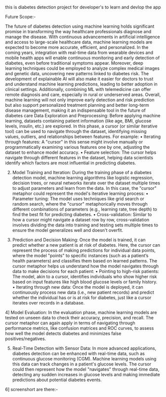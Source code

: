 this is diabetes detection project for developer's to learn and devlop the app

Future Scope:-

The future of diabetes detection using machine learning holds significant promise in transforming the way healthcare professionals diagnose and manage the disease. With continuous advancements in artificial intelligence and access to large-scale healthcare data, machine learning models are expected to become more accurate, efficient, and personalized. In the coming years, integration with real-time data from wearable devices and mobile health apps will enable continuous monitoring and early detection of diabetes, even before traditional symptoms appear. Moreover, deep learning techniques could be employed to analyze complex medical images and genetic data, uncovering new patterns linked to diabetes risk. The development of explainable AI will also make it easier for doctors to trust and understand machine learning predictions, leading to better adoption in clinical settings. Additionally, combining ML with telemedicine can offer remote diagnosis and care, especially in rural or underserved areas. Overall, machine learning will not only improve early detection and risk prediction but also support personalized treatment planning and better long-term disease management, making it an indispensable tool in the future of diabetes care
Data Exploration and Preprocessing:
Before applying machine learning, datasets containing patient information (like age, BMI, glucose levels, insulin, etc.) are explored. In this phase, a cursor (or similar iterative tool) can be used to navigate through the dataset, identifying missing values, outliers, and relationships between features. For example:
•	Iterating through features: A "cursor" in this sense might involve manually or programmatically examining various features one by one, adjusting the dataset to enhance model accuracy.
•	Feature selection: The cursor helps navigate through different features in the dataset, helping data scientists identify which factors are most influential in predicting diabetes.

2) Model Training and Iteration:
During the training phase of a diabetes detection model, machine learning algorithms like logistic regression, decision trees, or neural networks iterate over the dataset multiple times to adjust parameters and learn from the data. In this case, the "cursor" metaphor could represent the model's iterative learning process:
•	Parameter tuning: The model uses techniques like grid search or random search, where the "cursor" metaphorically moves through different combinations of parameters (e.g., learning rate, tree depth) to find the best fit for predicting diabetes.
•	Cross-validation: Similar to how a cursor might navigate a dataset row by row, cross-validation involves dividing the data into training and testing sets multiple times to ensure the model generalizes well and doesn't overfit.

 3) Prediction and Decision Making:
Once the model is trained, it can predict whether a new patient is at risk of diabetes. Here, the cursor can represent the process of making predictions for individual data points, where the model "points" to specific instances (such as a patient’s health parameters) and classifies them based on learned patterns. The cursor metaphor helps us understand how the model navigates through data to make decisions for each patient:
•	Pointing to high-risk patients: The model, akin to a cursor, identifies individuals who show higher risk based on input features like high blood glucose levels or family history.
•	Iterating through new data: Once the model is deployed, it can continuously process new data (i.e., new patient records) and predict whether the individual has or is at risk for diabetes, just like a cursor iterates over records in a database.


4] Model Evaluation:
In the evaluation phase, machine learning models are tested on unseen data to check their accuracy, precision, and recall. The cursor metaphor can again apply in terms of navigating through performance metrics, like confusion matrices and ROC curves, to assess how well the model detects diabetes and minimizes false positives/negatives.

5) Real-Time Detection with Sensor Data:
In more advanced applications, diabetes detection can be enhanced with real-time data, such as continuous glucose monitoring (CGM). Machine learning models using this data can track changes in a patient's glucose levels. The cursor could then represent how the model "navigates" through real-time data, detecting any sudden increases in glucose levels and making immediate predictions about potential diabetes events.

6] screenshort are there:-

